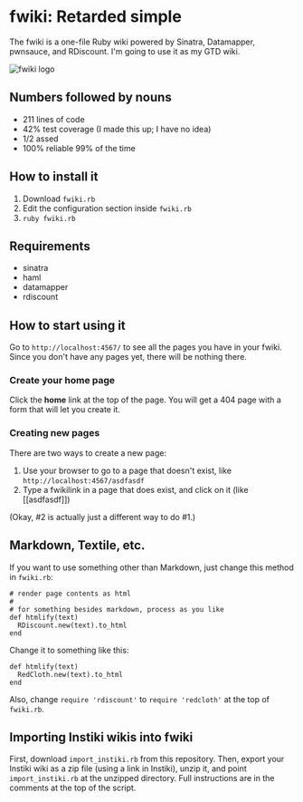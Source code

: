 # fwiki: Retarded simple

The fwiki is a one-file Ruby wiki powered by Sinatra, Datamapper, pwnsauce, and RDiscount. I'm going to use it as my GTD wiki.

![fwiki logo](http://cvk.qubes.org/fwiki_logo_small.png)

## Numbers followed by nouns

- 211 lines of code
- 42% test coverage (I made this up; I have no idea)
- 1/2 assed
- 100% reliable 99% of the time

## How to install it

1. Download `fwiki.rb`
2. Edit the configuration section inside `fwiki.rb`
3. `ruby fwiki.rb`

## Requirements

- sinatra
- haml
- datamapper
- rdiscount

## How to start using it

Go to `http://localhost:4567/` to see all the pages you have in your fwiki. Since you don't have any pages yet, there will be nothing there.

### Create your **home** page

Click the **home** link at the top of the page. You will get a 404 page with a form that will let you create it.

### Creating new pages

There are two ways to create a new page:

1. Use your browser to go to a page that doesn't exist, like `http://localhost:4567/asdfasdf`
2. Type a fwikilink in a page that does exist, and click on it (like [[asdfasdf]])

(Okay, #2 is actually just a different way to do #1.)

## Markdown, Textile, etc.

If you want to use something other than Markdown, just change this method in `fwiki.rb`:

    # render page contents as html
    #
    # for something besides markdown, process as you like
    def htmlify(text)
      RDiscount.new(text).to_html
    end

Change it to something like this:

    def htmlify(text)
      RedCloth.new(text).to_html
    end

Also, change `require 'rdiscount'` to `require 'redcloth'` at the top of `fwiki.rb`.

## Importing Instiki wikis into fwiki

First, download `import_instiki.rb` from this repository. Then, export your Instiki wiki as a zip file (using a link in Instiki), unzip it, and point `import_instiki.rb` at the unzipped directory. Full instructions are in the comments at the top of the script.
